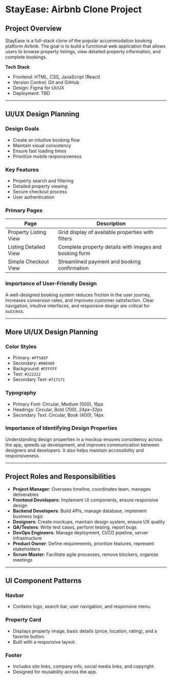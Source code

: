 # StayEase: Airbnb Clone Project

## Project Overview
StayEase is a full-stack clone of the popular accommodation booking platform Airbnb. The goal is to build a functional web application that allows users to browse property listings, view detailed property information, and complete bookings.  

**Tech Stack**
- Frontend: HTML, CSS, JavaScript (React)
- Version Control: Git and GitHub
- Design: Figma for UI/UX
- Deployment: TBD

---

## UI/UX Design Planning

### Design Goals
- Create an intuitive booking flow
- Maintain visual consistency
- Ensure fast loading times
- Prioritize mobile responsiveness

### Key Features
- Property search and filtering  
- Detailed property viewing  
- Secure checkout process  
- User authentication  

### Primary Pages
| Page                  | Description |
|------------------------|-------------|
| Property Listing View  | Grid display of available properties with filters |
| Listing Detailed View  | Complete property details with images and booking form |
| Simple Checkout View   | Streamlined payment and booking confirmation |

### Importance of User-Friendly Design
A well-designed booking system reduces friction in the user journey, increases conversion rates, and improves customer satisfaction. Clear navigation, intuitive interfaces, and responsive design are critical for success.

---

## More UI/UX Design Planning

### Color Styles
- Primary: `#FF5A5F`
- Secondary: `#008489`
- Background: `#FFFFFF`
- Text: `#222222`
- Secondary Text: `#717171`

### Typography
- Primary Font: Circular, Medium (500), 16px
- Headings: Circular, Bold (700), 24px–32px
- Secondary Text: Circular, Book (400), 14px

### Importance of Identifying Design Properties
Understanding design properties in a mockup ensures consistency across the app, speeds up development, and improves communication between designers and developers. It also helps maintain accessibility and responsiveness.

---

## Project Roles and Responsibilities

- **Project Manager**: Oversees timeline, coordinates team, manages deliverables  
- **Frontend Developers**: Implement UI components, ensure responsive design  
- **Backend Developers**: Build APIs, manage database, implement business logic  
- **Designers**: Create mockups, maintain design system, ensure UX quality  
- **QA/Testers**: Write test cases, perform testing, report bugs  
- **DevOps Engineers**: Manage deployment, CI/CD pipeline, server infrastructure  
- **Product Owner**: Define requirements, prioritize features, represent stakeholders  
- **Scrum Master**: Facilitate agile processes, remove blockers, organize meetings  

---

## UI Component Patterns

### Navbar
- Contains logo, search bar, user navigation, and responsive menu.

### Property Card
- Displays property image, basic details (price, location, rating), and a favorite button.  
- Built with a responsive layout.

### Footer
- Includes site links, company info, social media links, and copyright.  
- Designed for reusability across the app.